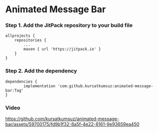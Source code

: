 # Animated Message Bar

### Step 1. Add the JitPack repository to your build file



	allprojects {
		repositories {
			...
			maven { url 'https://jitpack.io' }
		}
	}
  

###   Step 2. Add the dependency

  	dependencies {
	        implementation 'com.github.kursatkumsuz:animated-message-bar:Tag'
	}

 

###   Video

https://github.com/kursatkumsuz/animated-message-bar/assets/59700175/fd9b1f32-8a5f-4e22-8161-9e93659ea450


